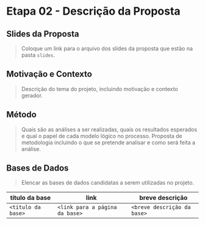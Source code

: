# Etapa 02 - Descrição da Proposta

## Slides da Proposta

> Coloque um link para o arquivo dos slides da proposta que estão na pasta `slides`.

## Motivação e Contexto

> Descrição do tema do projeto, incluindo motivação e contexto gerador.

## Método

> Quais são as análises a ser realizadas, quais os resultados esperados e qual o papel de cada modelo lógico no processo. Proposta de metodologia incluindo o que se pretende analisar e como será feita a análise.

## Bases de Dados
> Elencar as bases de dados candidatas a serem utilizadas no projeto.

título da base | link | breve descrição
----- | ----- | -----
`<título da base>` | `<link para a página da base>` | `<breve descrição da base>`
